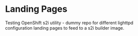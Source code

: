 # Landing Pages

Testing OpenShift s2i utility - dummy repo for different lighttpd configuration landing pages to feed to a s2i builder image.